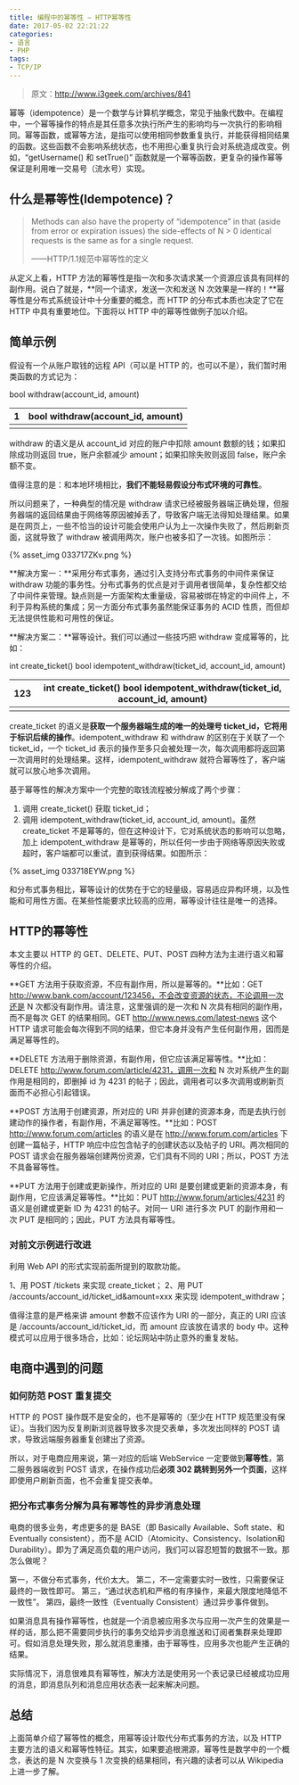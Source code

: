 ```yaml
---
title: 编程中的幂等性 — HTTP幂等性
date: 2017-05-02 22:21:22
categories:
- 语言
- PHP
tags:
- TCP/IP
---
```


> 原文：http://www.i3geek.com/archives/841

 幂等（idempotence）是一个数学与计算机学概念，常见于抽象代数中。在编程中，一个幂等操作的特点是其任意多次执行所产生的影响均与一次执行的影响相同。幂等函数，或幂等方法，是指可以使用相同参数重复执行，并能获得相同结果的函数。这些函数不会影响系统状态，也不用担心重复执行会对系统造成改变。例如，“getUsername() 和 setTrue()” 函数就是一个幂等函数，更复杂的操作幂等保证是利用唯一交易号（流水号）实现。<!--more-->

## 什么是幂等性(Idempotence)？

> Methods can also have the property of “idempotence” in that (aside from error or expiration issues) the side-effects of N > 0 identical requests is the same as for a single request.
>
> ——HTTP/1.1规范中幂等性的定义

从定义上看，HTTP 方法的幂等性是指一次和多次请求某一个资源应该具有同样的副作用。说白了就是，**同一个请求，发送一次和发送 N 次效果是一样的！**幂等性是分布式系统设计中十分重要的概念，而 HTTP 的分布式本质也决定了它在 HTTP 中具有重要地位。下面将以 HTTP 中的幂等性做例子加以介绍。

## 简单示例

假设有一个从账户取钱的远程 API（可以是 HTTP 的，也可以不是），我们暂时用类函数的方式记为：

bool withdraw(account_id, amount)

| 1    | bool withdraw(account_id, amount) |
| ---- | --------------------------------- |
|      |                                   |

withdraw 的语义是从 account_id 对应的账户中扣除 amount 数额的钱；如果扣除成功则返回 true，账户余额减少 amount；如果扣除失败则返回 false，账户余额不变。

值得注意的是：和本地环境相比，**我们不能轻易假设分布式环境的可靠性**。

所以问题来了，一种典型的情况是 withdraw 请求已经被服务器端正确处理，但服务器端的返回结果由于网络等原因被掉丢了，导致客户端无法得知处理结果。如果是在网页上，一些不恰当的设计可能会使用户认为上一次操作失败了，然后刷新页面，这就导致了 withdraw 被调用两次，账户也被多扣了一次钱。如图所示：

{% asset_img 033717ZKv.png %}

**解决方案一：**采用分布式事务，通过引入支持分布式事务的中间件来保证 withdraw 功能的事务性。分布式事务的优点是对于调用者很简单，复杂性都交给了中间件来管理。缺点则是一方面架构太重量级，容易被绑在特定的中间件上，不利于异构系统的集成；另一方面分布式事务虽然能保证事务的 ACID 性质，而但却无法提供性能和可用性的保证。

**解决方案二：**幂等设计。我们可以通过一些技巧把 withdraw 变成幂等的，比如：

int create_ticket() bool idempotent_withdraw(ticket_id, account_id, amount)

| 123  | int create_ticket() bool idempotent_withdraw(ticket_id, account_id, amount) |
| ---- | ---------------------------------------- |
|      |                                          |

create_ticket 的语义是**获取一个服务器端生成的唯一的处理号 ticket_id，它将用于标识后续的操作**。idempotent_withdraw 和 withdraw 的区别在于关联了一个 ticket_id，一个 ticket_id 表示的操作至多只会被处理一次，每次调用都将返回第一次调用时的处理结果。这样，idempotent_withdraw 就符合幂等性了，客户端就可以放心地多次调用。

基于幂等性的解决方案中一个完整的取钱流程被分解成了两个步骤：

1. 调用 create_ticket() 获取 ticket_id；
2. 调用 idempotent_withdraw(ticket_id, account_id, amount)。虽然 create_ticket 不是幂等的，但在这种设计下，它对系统状态的影响可以忽略，加上 idempotent_withdraw 是幂等的，所以任何一步由于网络等原因失败或超时，客户端都可以重试，直到获得结果。如图所示：

{% asset_img 033718EYW.png  %}

和分布式事务相比，幂等设计的优势在于它的轻量级，容易适应异构环境，以及性能和可用性方面。在某些性能要求比较高的应用，幂等设计往往是唯一的选择。

## HTTP的幂等性

本文主要以 HTTP 的 GET、DELETE、PUT、POST 四种方法为主进行语义和幂等性的介绍。

**GET 方法用于获取资源，不应有副作用，所以是幂等的。**比如：GET http://www.bank.com/account/123456，不会改变资源的状态，不论调用一次还是 N 次都没有副作用。请注意，这里强调的是一次和 N 次具有相同的副作用，而不是每次 GET 的结果相同。GET  http://www.news.com/latest-news 这个 HTTP 请求可能会每次得到不同的结果，但它本身并没有产生任何副作用，因而是满足幂等性的。

**DELETE 方法用于删除资源，有副作用，但它应该满足幂等性。**比如：DELETE http://www.forum.com/article/4231，调用一次和 N 次对系统产生的副作用是相同的，即删掉 id 为 4231 的帖子；因此，调用者可以多次调用或刷新页面而不必担心引起错误。

**POST 方法用于创建资源，所对应的 URI 并非创建的资源本身，而是去执行创建动作的操作者，有副作用，不满足幂等性。**比如：POST  http://www.forum.com/articles 的语义是在 http://www.forum.com/articles 下创建一篇帖子，HTTP 响应中应包含帖子的创建状态以及帖子的 URI。两次相同的 POST 请求会在服务器端创建两份资源，它们具有不同的 URI；所以，POST 方法不具备幂等性。

**PUT 方法用于创建或更新操作，所对应的 URI 是要创建或更新的资源本身，有副作用，它应该满足幂等性。**比如：PUT  http://www.forum/articles/4231 的语义是创建或更新 ID 为 4231 的帖子。对同一 URI 进行多次 PUT 的副作用和一次 PUT 是相同的；因此，PUT 方法具有幂等性。

### 对前文示例进行改进

利用 Web API 的形式实现前面所提到的取款功能。

1、用 POST /tickets 来实现 create_ticket；
2、用 PUT /accounts/account_id/ticket_id&amount=xxx 来实现 idempotent_withdraw；

值得注意的是严格来讲 amount 参数不应该作为 URI 的一部分，真正的 URI 应该是 /accounts/account_id/ticket_id，而 amount 应该放在请求的 body 中。这种模式可以应用于很多场合，比如：论坛网站中防止意外的重复发帖。

## 电商中遇到的问题

### 如何防范 POST 重复提交

HTTP 的 POST 操作既不是安全的，也不是幂等的（至少在 HTTP 规范里没有保证）。当我们因为反复刷新浏览器导致多次提交表单，多次发出同样的 POST 请求，导致远端服务器重复创建出了资源。

所以，对于电商应用来说，第一对应的后端 WebService 一定要做到**幂等性**，第二服务器端收到 POST 请求，在操作成功后**必须 302 跳转到另外一个页面**，这样即使用户刷新页面，也不会重复提交表单。

### 把分布式事务分解为具有幂等性的异步消息处理

电商的很多业务，考虑更多的是 BASE（即 Basically Available、Soft state、和 Eventually consistent），而不是 ACID（Atomicity、Consistency、Isolation和 Durability）。即为了满足高负载的用户访问，我们可以容忍短暂的数据不一致。那怎么做呢？

第一，不做分布式事务，代价太大。
第二，不一定需要实时一致性，只需要保证最终的一致性即可。
第三，“通过状态机和严格的有序操作，来最大限度地降低不一致性”。
第四，最终一致性（Eventually Consistent）通过异步事件做到。

如果消息具有操作幂等性，也就是一个消息被应用多次与应用一次产生的效果是一样的话，那么把不需要同步执行的事务交给异步消息推送和订阅者集群来处理即可。假如消息处理失败，那么就消息重播，由于幂等性，应用多次也能产生正确的结果。

实际情况下，消息很难具有幂等性，解决方法是使用另一个表记录已经被成功应用的消息，即消息队列和消息应用状态表一起来解决问题。

## 总结

上面简单介绍了幂等性的概念，用幂等设计取代分布式事务的方法，以及 HTTP 主要方法的语义和幂等性特征。其实，如果要追根溯源，幂等性是数学中的一个概念，表达的是 N 次变换与 1 次变换的结果相同，有兴趣的读者可以从 Wikipedia 上进一步了解。

